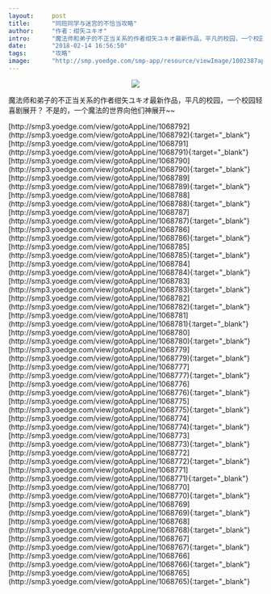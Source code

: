 ```yaml
---
layout:     post
title:      "同班同学与迷宫的不恰当攻略"
author:     "作者：绀矢ユキオ"
intro:      "魔法师和弟子的不正当关系的作者绀矢ユキオ最新作品，平凡的校园，一个校园轻喜剧展开？ 不是的，一个魔法的世界向他们神展开~~"
date:       "2018-02-14 16:56:50"
tags:       "攻略"
image:      "http://smp.yoedge.com/smp-app/resource/viewImage/1002387appline.png"
---
```

<div style="text-align: center">
<p><img src="http://smp.yoedge.com/smp-app/resource/viewImage/1002387appline.png"/></p>
</div>
<p class="post-meta">
<span>魔法师和弟子的不正当关系的作者绀矢ユキオ最新作品，平凡的校园，一个校园轻喜剧展开？ 不是的，一个魔法的世界向他们神展开~~</span>
</p>
[http://smp3.yoedge.com/view/gotoAppLine/1068792](http://smp3.yoedge.com/view/gotoAppLine/1068792){:target="_blank"}
[http://smp3.yoedge.com/view/gotoAppLine/1068791](http://smp3.yoedge.com/view/gotoAppLine/1068791){:target="_blank"}
[http://smp3.yoedge.com/view/gotoAppLine/1068790](http://smp3.yoedge.com/view/gotoAppLine/1068790){:target="_blank"}
[http://smp3.yoedge.com/view/gotoAppLine/1068789](http://smp3.yoedge.com/view/gotoAppLine/1068789){:target="_blank"}
[http://smp3.yoedge.com/view/gotoAppLine/1068788](http://smp3.yoedge.com/view/gotoAppLine/1068788){:target="_blank"}
[http://smp3.yoedge.com/view/gotoAppLine/1068787](http://smp3.yoedge.com/view/gotoAppLine/1068787){:target="_blank"}
[http://smp3.yoedge.com/view/gotoAppLine/1068786](http://smp3.yoedge.com/view/gotoAppLine/1068786){:target="_blank"}
[http://smp3.yoedge.com/view/gotoAppLine/1068785](http://smp3.yoedge.com/view/gotoAppLine/1068785){:target="_blank"}
[http://smp3.yoedge.com/view/gotoAppLine/1068784](http://smp3.yoedge.com/view/gotoAppLine/1068784){:target="_blank"}
[http://smp3.yoedge.com/view/gotoAppLine/1068783](http://smp3.yoedge.com/view/gotoAppLine/1068783){:target="_blank"}
[http://smp3.yoedge.com/view/gotoAppLine/1068782](http://smp3.yoedge.com/view/gotoAppLine/1068782){:target="_blank"}
[http://smp3.yoedge.com/view/gotoAppLine/1068781](http://smp3.yoedge.com/view/gotoAppLine/1068781){:target="_blank"}
[http://smp3.yoedge.com/view/gotoAppLine/1068780](http://smp3.yoedge.com/view/gotoAppLine/1068780){:target="_blank"}
[http://smp3.yoedge.com/view/gotoAppLine/1068779](http://smp3.yoedge.com/view/gotoAppLine/1068779){:target="_blank"}
[http://smp3.yoedge.com/view/gotoAppLine/1068777](http://smp3.yoedge.com/view/gotoAppLine/1068777){:target="_blank"}
[http://smp3.yoedge.com/view/gotoAppLine/1068776](http://smp3.yoedge.com/view/gotoAppLine/1068776){:target="_blank"}
[http://smp3.yoedge.com/view/gotoAppLine/1068775](http://smp3.yoedge.com/view/gotoAppLine/1068775){:target="_blank"}
[http://smp3.yoedge.com/view/gotoAppLine/1068774](http://smp3.yoedge.com/view/gotoAppLine/1068774){:target="_blank"}
[http://smp3.yoedge.com/view/gotoAppLine/1068773](http://smp3.yoedge.com/view/gotoAppLine/1068773){:target="_blank"}
[http://smp3.yoedge.com/view/gotoAppLine/1068772](http://smp3.yoedge.com/view/gotoAppLine/1068772){:target="_blank"}
[http://smp3.yoedge.com/view/gotoAppLine/1068771](http://smp3.yoedge.com/view/gotoAppLine/1068771){:target="_blank"}
[http://smp3.yoedge.com/view/gotoAppLine/1068770](http://smp3.yoedge.com/view/gotoAppLine/1068770){:target="_blank"}
[http://smp3.yoedge.com/view/gotoAppLine/1068769](http://smp3.yoedge.com/view/gotoAppLine/1068769){:target="_blank"}
[http://smp3.yoedge.com/view/gotoAppLine/1068768](http://smp3.yoedge.com/view/gotoAppLine/1068768){:target="_blank"}
[http://smp3.yoedge.com/view/gotoAppLine/1068767](http://smp3.yoedge.com/view/gotoAppLine/1068767){:target="_blank"}
[http://smp3.yoedge.com/view/gotoAppLine/1068766](http://smp3.yoedge.com/view/gotoAppLine/1068766){:target="_blank"}
[http://smp3.yoedge.com/view/gotoAppLine/1068765](http://smp3.yoedge.com/view/gotoAppLine/1068765){:target="_blank"}


